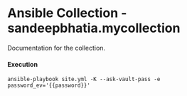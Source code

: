 # Ansible Collection - sandeepbhatia.mycollection

Documentation for the collection.

#### Execution
```
ansible-playbook site.yml -K --ask-vault-pass -e password_ev='{{password}}'
```
